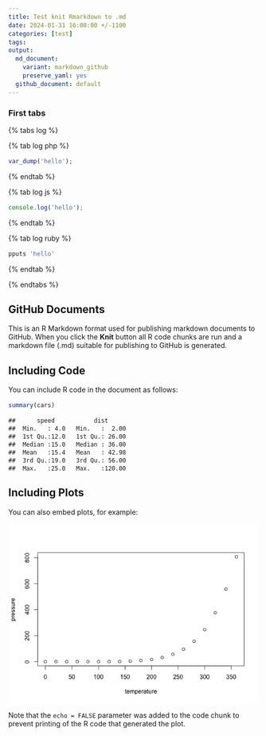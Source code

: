 ```yaml
---
title: Test knit Rmarkdown to .md
date: 2024-01-31 16:00:00 +/-1100
categories: [test]
tags: 
output:
  md_document:
    variant: markdown_github
    preserve_yaml: yes
  github_document: default
---
```


### First tabs

{% tabs log %}

{% tab log php %}
```php
var_dump('hello');
```
{% endtab %}

{% tab log js %}
```javascript
console.log('hello');
```
{% endtab %}

{% tab log ruby %}
```javascript
pputs 'hello'
```
{% endtab %}

{% endtabs %}











## GitHub Documents

This is an R Markdown format used for publishing markdown documents to
GitHub. When you click the **Knit** button all R code chunks are run and
a markdown file (.md) suitable for publishing to GitHub is generated.

## Including Code

You can include R code in the document as follows:

``` r
summary(cars)
```

    ##      speed           dist       
    ##  Min.   : 4.0   Min.   :  2.00  
    ##  1st Qu.:12.0   1st Qu.: 26.00  
    ##  Median :15.0   Median : 36.00  
    ##  Mean   :15.4   Mean   : 42.98  
    ##  3rd Qu.:19.0   3rd Qu.: 56.00  
    ##  Max.   :25.0   Max.   :120.00

## Including Plots

You can also embed plots, for example:

![](/assets/images/another_test/pressure-1.png)

Note that the `echo = FALSE` parameter was added to the code chunk to
prevent printing of the R code that generated the plot.



